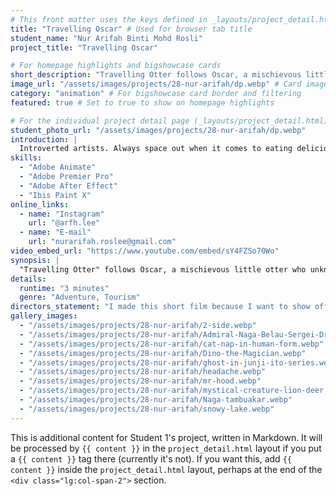 ```yaml
---
# This front matter uses the keys defined in _layouts/project_detail.html
title: "Travelling Oscar" # Used for browser tab title
student_name: "Nur Arifah Binti Mohd Rosli"
project_title: "Travelling Oscar"

# For homepage highlights and bigshowcase cards
short_description: "Travelling Otter follows Oscar, a mischievous little otter who unknowingly wanders through an unusual hole and becomes lost in Penang city streets. Bewildered by the chaos of the city, he becomes entangled with Duffy, a streetwise duck, who leads him through the new world."
image_url: "/assets/images/projects/28-nur-arifah/dp.webp" # Card image
category: "animation" # For bigshowcase card border and filtering
featured: true # Set to true to show on homepage highlights

# For the individual project detail page (_layouts/project_detail.html)
student_photo_url: "/assets/images/projects/28-nur-arifah/dp.webp"
introduction: |
  Introverted artists. Always space out when it comes to eating delicious food. Like acrylic and gouache painting too.
skills:
  - "Adobe Animate"
  - "Adobe Premier Pro"
  - "Adobe After Effect"
  - "Ibis Paint X"
online_links:
  - name: "Instagram"
    url: "@arfh.lee"
  - name: "E-mail"
    url: "nurarifah.roslee@gmail.com"
video_embed_url: "https://www.youtube.com/embed/sY4FZSo70Wo"
synopsis: |
  "Travelling Otter" follows Oscar, a mischievous little otter who unknowingly wanders through an unusual hole and becomes lost in Penang city streets. Bewildered by the chaos of the city, he becomes entangled with Duffy, a streetwise duck, who leads him through the new world. Through Oscar's hilarious blunders and growing homesickness, he learns lessons about resilience, friendship, and self-discovery.". With Duffy's assistance, he is eventually able to return home, looking at his peaceful forest with new maturity and appreciation.
details:
  runtime: "3 minutes"
  genre: "Adventure, Tourism"
directors_statement: "I made this short film because I want to show off to the audience the beautiful views from Penang Island and tourism places from there. Also, why did I choose a happy otter and calm duck to be a character in this short film?Because it reminds me and my friend's behavior when we hang out together."
gallery_images:
  - "/assets/images/projects/28-nur-arifah/2-side.webp"
  - "/assets/images/projects/28-nur-arifah/Admiral-Naga-Belau-Sergei-Dragunov.webp"
  - "/assets/images/projects/28-nur-arifah/cat-nap-in-human-form.webp"
  - "/assets/images/projects/28-nur-arifah/Dino-the-Magician.webp"
  - "/assets/images/projects/28-nur-arifah/ghost-in-junji-ito-series.webp"
  - "/assets/images/projects/28-nur-arifah/headache.webp"
  - "/assets/images/projects/28-nur-arifah/mr-hood.webp"
  - "/assets/images/projects/28-nur-arifah/mystical-creature-lion-deer.webp"
  - "/assets/images/projects/28-nur-arifah/Naga-tambuakar.webp"
  - "/assets/images/projects/28-nur-arifah/snowy-lake.webp"
---
```

<!-- You can add more content here in Markdown if needed, it will appear after the gallery -->
This is additional content for Student 1's project, written in Markdown.
It will be processed by `{{ content }}` in the `project_detail.html` layout if you put a `{{ content }}` tag there (currently it's not).
If you want this, add `{{ content }}` inside the `project_detail.html` layout, perhaps at the end of the `<div class="lg:col-span-2">` section.